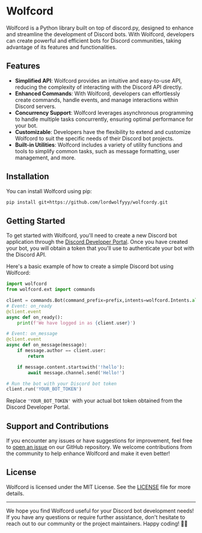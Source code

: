 # Wolfcord

Wolfcord is a Python library built on top of discord.py, designed to enhance and streamline the development of Discord bots. With Wolfcord, developers can create powerful and efficient bots for Discord communities, taking advantage of its features and functionalities.

## Features

- **Simplified API**: Wolfcord provides an intuitive and easy-to-use API, reducing the complexity of interacting with the Discord API directly.
- **Enhanced Commands**: With Wolfcord, developers can effortlessly create commands, handle events, and manage interactions within Discord servers.
- **Concurrency Support**: Wolfcord leverages asynchronous programming to handle multiple tasks concurrently, ensuring optimal performance for your bot.
- **Customizable**: Developers have the flexibility to extend and customize Wolfcord to suit the specific needs of their Discord bot projects.
- **Built-in Utilities**: Wolfcord includes a variety of utility functions and tools to simplify common tasks, such as message formatting, user management, and more.

## Installation

You can install Wolfcord using pip:

```bash
pip install git+https://github.com/lordwolfyyy/wolfcordy.git
```

## Getting Started

To get started with Wolfcord, you'll need to create a new Discord bot application through the [Discord Developer Portal](https://discord.com/developers/applications). Once you have created your bot, you will obtain a token that you'll use to authenticate your bot with the Discord API.

Here's a basic example of how to create a simple Discord bot using Wolfcord:

```python
import wolfcord
from wolfcord.ext import commands

client = commands.Bot(command_prefix=prefix,intents=wolfcord.Intents.all())
# Event: on_ready
@client.event
async def on_ready():
    print(f'We have logged in as {client.user}')

# Event: on_message
@client.event
async def on_message(message):
    if message.author == client.user:
        return

    if message.content.startswith('!hello'):
        await message.channel.send('Hello!')

# Run the bot with your Discord bot token
client.run('YOUR_BOT_TOKEN')
```

Replace `'YOUR_BOT_TOKEN'` with your actual bot token obtained from the Discord Developer Portal.



## Support and Contributions

If you encounter any issues or have suggestions for improvement, feel free to [open an issue](https://github.com/lordwolfyyy/wolfcord/issues) on our GitHub repository. We welcome contributions from the community to help enhance Wolfcord and make it even better!

## License

Wolfcord is licensed under the MIT License. See the [LICENSE](https://github.com/lordwolfyy/wolfcord/blob/main/LICENSE) file for more details.

---

We hope you find Wolfcord useful for your Discord bot development needs! If you have any questions or require further assistance, don't hesitate to reach out to our community or the project maintainers. Happy coding! 🐺🤖
